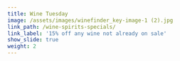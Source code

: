 ```yaml
---
title: Wine Tuesday
image: /assets/images/winefinder_key-image-1 (2).jpg
link_path: /wine-spirits-specials/
link_label: '15% off any wine not already on sale'
show_slide: true
weight: 2
---
```




